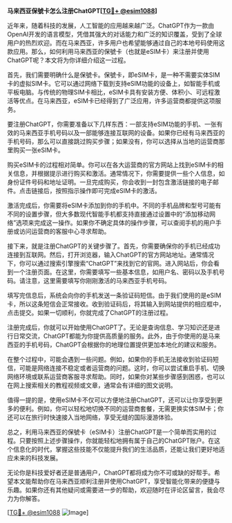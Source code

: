 **马来西亚保號卡怎么注册ChatGPT[[TG💪+ @esim1088](https://t.me/s/esim1088)]**

近年来，随着科技的发展，人工智能的应用越来越广泛。ChatGPT作为一款由OpenAI开发的语言模型，凭借其强大的对话能力和广泛的知识覆盖，受到了全球用户的热烈欢迎。而在马来西亚，许多用户也希望能够通过自己的本地号码使用这款应用。那么，如何利用马来西亚的保號卡（也就是eSIM卡）来注册并使用ChatGPT呢？本文将为你详细介绍这一过程。

首先，我们需要明确什么是保號卡。保號卡，即eSIM卡，是一种不需要实体SIM卡的虚拟SIM卡。它可以通过网络下载到支持eSIM功能的设备上，如智能手机或平板电脑。与传统的物理SIM卡相比，eSIM卡具有安装方便、体积小、可远程激活等优点。在马来西亚，eSIM卡已经得到了广泛应用，许多运营商都提供这项服务。

要注册ChatGPT，你需要准备以下几样东西：一部支持eSIM功能的手机、一张有效的马来西亚手机号码以及一部能够连接互联网的设备。如果你已经有马来西亚的手机号码，那么可以直接跳过购买步骤；如果没有，你可以选择从当地的运营商那里购买一张eSIM卡。

购买eSIM卡的过程相对简单。你可以在各大运营商的官方网站上找到eSIM卡的相关信息，并根据提示进行购买和激活。通常情况下，你需要提供一些个人信息，如身份证件号码和地址证明。一旦完成购买，你会收到一封包含激活链接的电子邮件。点击链接后，按照指示操作即可完成eSIM卡的激活。

激活完成后，你需要将eSIM卡添加到你的手机中。不同的手机品牌和型号可能有不同的设置步骤，但大多数现代智能手机都支持直接通过设置中的“添加移动网络”选项来完成这一操作。如果你不确定具体的操作步骤，可以查阅手机的用户手册或访问运营商的客服中心寻求帮助。

接下来，就是注册ChatGPT的关键步骤了。首先，你需要确保你的手机已经成功连接到互联网。然后，打开浏览器，输入ChatGPT的官方网站地址。通常情况下，你可以通过搜索引擎搜索“ChatGPT”来找到它的官网。进入网站后，你会看到一个注册页面。在这里，你需要填写一些基本信息，如用户名、密码以及手机号码。请注意，这里需要填写你刚刚激活的马来西亚手机号码。

填写完信息后，系统会向你的手机发送一条验证码短信。由于我们使用的是eSIM卡，所以这条短信会正常接收。收到验证码后，将其输入到网站提供的相应框中，点击提交。如果一切顺利，你就完成了ChatGPT的注册过程。

注册完成后，你就可以开始使用ChatGPT了。无论是查询信息、学习知识还是进行日常交流，ChatGPT都能为你提供高质量的服务。此外，由于你使用的是马来西亚的手机号码，ChatGPT会根据你的地理位置提供更加本地化的建议和服务。

在整个过程中，可能会遇到一些问题。例如，如果你的手机无法接收到验证码短信，可能是网络连接不稳定或者运营商的问题。这时，你可以尝试重启手机、切换网络环境或联系运营商客服寻求帮助。同时，如果你对某些步骤感到困惑，也可以在网上搜索相关的教程视频或文章，通常会有详细的图文说明。

值得一提的是，使用eSIM卡不仅可以方便地注册ChatGPT，还可以让你享受到更多的便利。例如，你可以轻松地切换不同的运营商套餐，无需更换实体SIM卡；你还可以在旅行时快速接入当地网络，享受无缝的国际漫游体验。

总之，利用马来西亚的保號卡（eSIM卡）注册ChatGPT是一个简单而实用的过程。只要按照上述步骤操作，你就能轻松地拥有属于自己的ChatGPT账户。在这个信息化的时代，掌握这些技能不仅能提升我们的生活品质，还能让我们更好地适应未来的科技发展。

无论你是科技爱好者还是普通用户，ChatGPT都将成为你不可或缺的好帮手。希望本文能帮助你在马来西亚顺利注册并使用ChatGPT，享受智能化带来的便捷与乐趣。如果你还有其他疑问或需要进一步的帮助，欢迎随时在评论区留言，我会尽力为你解答。

[[TG💪+ @esim1088](https://t.me/s/esim1088) ![Image](https://i.postimg.cc/4NQfJmqS/Snipaste-2025-05-13-00-14-12.png)]